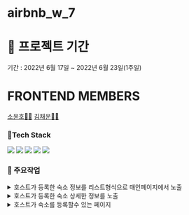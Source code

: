 # airbnb_w_7

# 📌 프로젝트 기간
기간 : 2022년 6월 17일 ~ 2022년 6월 23일(1주일)

# FRONTEND MEMBERS
[소윤호👨‍💻](https://github.com/younhoso) [김채운👩‍💻](https://github.com/gureumwoon)

### 🧳Tech Stack
![](https://img.shields.io/badge/HTML5-E34F26?style=for-the-badge&logo=HTML5&logoColor=white)
![](https://img.shields.io/badge/styledComponents-db7093?style=for-the-badge&logo=styled-components&logoColor=white)
![](https://img.shields.io/badge/REACT-0A395B?style=for-the-badge&logo=REACT&logoColor=white)
![](https://img.shields.io/badge/Javascript-F7DF1E?style=for-the-badge&logo=JavaScript&logoColor=black)
![](https://img.shields.io/badge/AXIOS-671ddf?style=for-the-badge&logo=AXIOS&logoColor=black)

### 🔎 주요작업
<details>
<summary>호스트가 등록한 숙소 정보를 리스트형식으로 매인페이지에서 노출</summary>
<div markdown="1">
  <ul>
    <li>숙소 정보 카드를 클릭할 경우 해당 돌보미의 상세 페이지로 이동</li>
  </ul>
  <img width="400" src="https://user-images.githubusercontent.com/30254570/183369842-8a1988e7-bad7-4b67-b866-705cf73979ed.png"/>
</div>
</details>

<details>
<summary>호스트가 등록한 숙소 상세한 정보를 노출</summary>
<div markdown="1">
  <ul>
    <li>숙소 상세한 정보 확인</li>
    <li>댓글 작성 및 리뷰 확인</li>
  </ul>
  <img width="400" src="https://user-images.githubusercontent.com/30254570/183373358-8fc2d97d-d1f8-469b-a7c1-ed18c4a6b08c.png"/>
</div>
</details>

<details>
<summary>호스트가 숙소를 등록할수 있는 페이지</summary>
<div markdown="1">
  <ul>
    <li>하나의 setter함수를 커스텀하여 중복되는 useState를 통합시킴 <a href="https://github.com/younhoso/airbnb_w_7/blob/main/src/components/FormWrite.jsx#L46-L53">[링크참고]</a></li>
    <li>react-datepicker를 활용한 켈린더 제공</li>
    <li>react-daum-postcode를 활용한 숙소 상세 주소 입력란 제공</li>
  </ul>
  <img width="400" src="https://user-images.githubusercontent.com/30254570/183373358-8fc2d97d-d1f8-469b-a7c1-ed18c4a6b08c.png"/>
</div>
</details>
